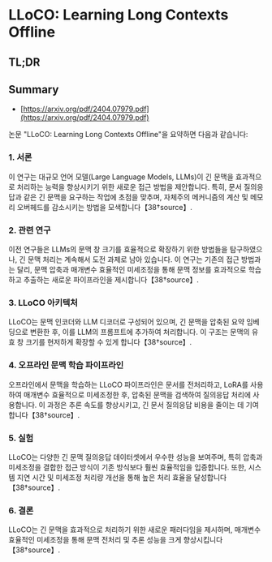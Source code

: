 # LLoCO: Learning Long Contexts Offline
## TL;DR
## Summary
- [https://arxiv.org/pdf/2404.07979.pdf](https://arxiv.org/pdf/2404.07979.pdf)

논문 "LLoCO: Learning Long Contexts Offline"을 요약하면 다음과 같습니다:

### 1. 서론
이 연구는 대규모 언어 모델(Large Language Models, LLMs)이 긴 문맥을 효과적으로 처리하는 능력을 향상시키기 위한 새로운 접근 방법을 제안합니다. 특히, 문서 질의응답과 같은 긴 문맥을 요구하는 작업에 초점을 맞추며, 자체주의 메커니즘의 계산 및 메모리 오버헤드를 감소시키는 방법을 모색합니다【38†source】.

### 2. 관련 연구
이전 연구들은 LLMs의 문맥 창 크기를 효율적으로 확장하기 위한 방법들을 탐구하였으나, 긴 문맥 처리는 계속해서 도전 과제로 남아 있습니다. 이 연구는 기존의 접근 방법과는 달리, 문맥 압축과 매개변수 효율적인 미세조정을 통해 문맥 정보를 효과적으로 학습하고 추출하는 새로운 파이프라인을 제시합니다【38†source】.

### 3. LLoCO 아키텍처
LLoCO는 문맥 인코더와 LLM 디코더로 구성되어 있으며, 긴 문맥을 압축된 요약 임베딩으로 변환한 후, 이를 LLM의 프롬프트에 추가하여 처리합니다. 이 구조는 문맥의 유효 창 크기를 현저하게 확장할 수 있게 합니다【38†source】.

### 4. 오프라인 문맥 학습 파이프라인
오프라인에서 문맥을 학습하는 LLoCO 파이프라인은 문서를 전처리하고, LoRA를 사용하여 매개변수 효율적으로 미세조정한 후, 압축된 문맥을 검색하여 질의응답 처리에 사용합니다. 이 과정은 추론 속도를 향상시키고, 긴 문서 질의응답 비용을 줄이는 데 기여합니다【38†source】.

### 5. 실험
LLoCO는 다양한 긴 문맥 질의응답 데이터셋에서 우수한 성능을 보여주며, 특히 압축과 미세조정을 결합한 접근 방식이 기존 방식보다 훨씬 효율적임을 입증합니다. 또한, 시스템 지연 시간 및 미세조정 처리량 개선을 통해 높은 처리 효율을 달성합니다【38†source】.

### 6. 결론
LLoCO는 긴 문맥을 효과적으로 처리하기 위한 새로운 패러다임을 제시하며, 매개변수 효율적인 미세조정을 통해 문맥 전처리 및 추론 성능을 크게 향상시킵니다【38†source】.